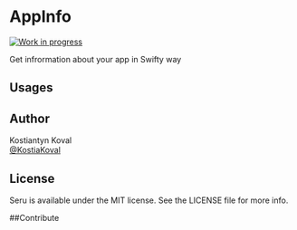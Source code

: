 AppInfo
=====
[![Work in progress](https://img.shields.io/badge/status-work%20in%20progress-blue.svg)](https://github.com/kostiakoval/AppInfo)

Get infrormation about your app in Swifty way
 
## Usages


## Author

Kostiantyn Koval  
[@KostiaKoval](https://twitter.com/KostiaKoval)

## License

Seru is available under the MIT license. See the LICENSE file for more info.

##Contribute




